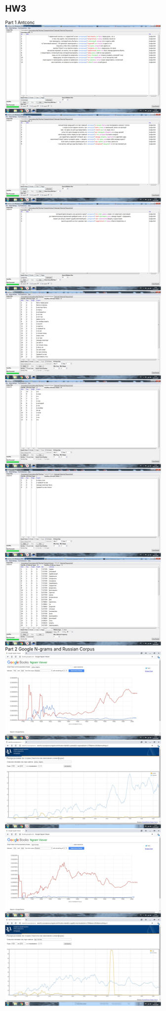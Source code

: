 # HW3
Part 1 Antconc
![](concordance1.jpg)
![](concordance2.jpg)
![](concordance3.jpg)
![](clusters1.jpg)
![](clusters2.jpg)
![](clusters3.jpg)
![](collocates1.jpg)
Part 2 Google N-grams and Russian Corpus
![](ngram1.jpg)
![](corpus1.jpg)
![](ngram2.jpg)
![](corpus2.jpg)
